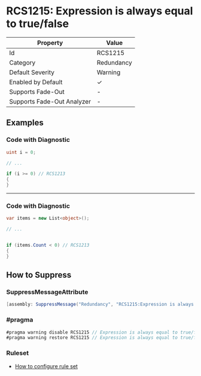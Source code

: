 # RCS1215: Expression is always equal to true/false

| Property                    | Value      |
| --------------------------- | ---------- |
| Id                          | RCS1215    |
| Category                    | Redundancy |
| Default Severity            | Warning    |
| Enabled by Default          | &#x2713;   |
| Supports Fade\-Out          | -          |
| Supports Fade\-Out Analyzer | -          |

## Examples

### Code with Diagnostic

```csharp
uint i = 0;

// ...

if (i >= 0) // RCS1213
{
}
```

- - -

### Code with Diagnostic

```csharp
var items = new List<object>();

// ...


if (items.Count < 0) // RCS1213
{
}
```

## How to Suppress

### SuppressMessageAttribute

```csharp
[assembly: SuppressMessage("Redundancy", "RCS1215:Expression is always equal to true/false.", Justification = "<Pending>")]
```

### \#pragma

```csharp
#pragma warning disable RCS1215 // Expression is always equal to true/false.
#pragma warning restore RCS1215 // Expression is always equal to true/false.
```

### Ruleset

* [How to configure rule set](../HowToConfigureAnalyzers.md)
